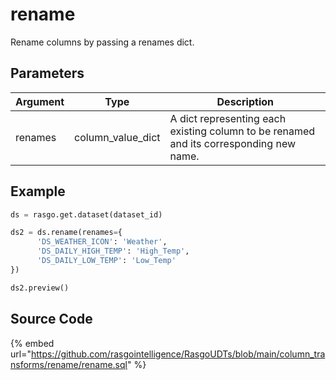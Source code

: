 

# rename

Rename columns by passing a renames dict.


## Parameters

| Argument |       Type        |                                      Description                                       |
| -------- | ----------------- | -------------------------------------------------------------------------------------- |
| renames  | column_value_dict | A dict representing each existing column to be renamed and its corresponding new name. |


## Example

```python
ds = rasgo.get.dataset(dataset_id)

ds2 = ds.rename(renames={
      'DS_WEATHER_ICON': 'Weather',
      'DS_DAILY_HIGH_TEMP': 'High_Temp',
      'DS_DAILY_LOW_TEMP': 'Low_Temp'
})

ds2.preview()

```

## Source Code

{% embed url="https://github.com/rasgointelligence/RasgoUDTs/blob/main/column_transforms/rename/rename.sql" %}

